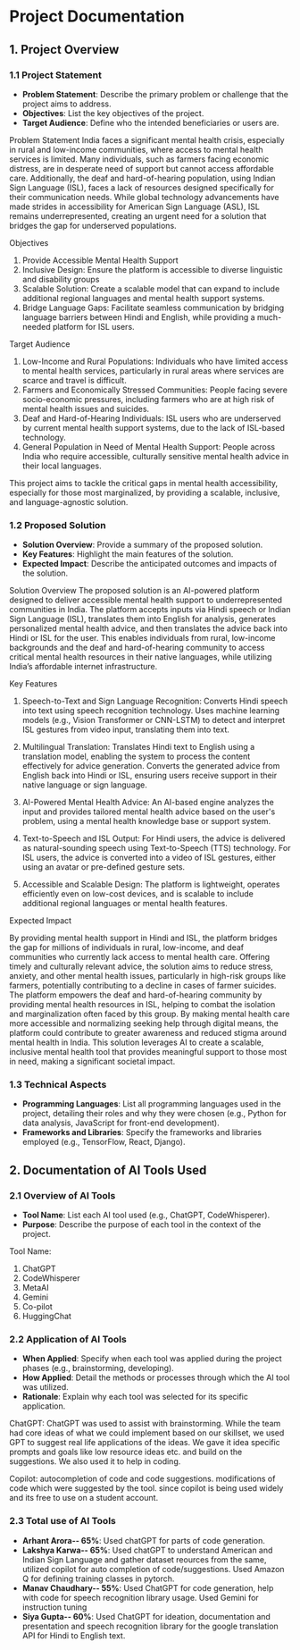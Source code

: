# Project Documentation

## 1. Project Overview

### 1.1 Project Statement
- **Problem Statement**: Describe the primary problem or challenge that the project aims to address.
- **Objectives**: List the key objectives of the project.
- **Target Audience**: Define who the intended beneficiaries or users are.

Problem Statement
India faces a significant mental health crisis, especially in rural and low-income communities, where access to mental health services is limited. Many individuals, such as farmers facing economic distress, are in desperate need of support but cannot access affordable care. Additionally, the deaf and hard-of-hearing population, using Indian Sign Language (ISL), faces a lack of resources designed specifically for their communication needs. While global technology advancements have made strides in accessibility for American Sign Language (ASL), ISL remains underrepresented, creating an urgent need for a solution that bridges the gap for underserved populations.

Objectives
1. Provide Accessible Mental Health Support
2. Inclusive Design: Ensure the platform is accessible to diverse linguistic and disability groups
4. Scalable Solution: Create a scalable model that can expand to include additional regional languages and mental health support systems.
5. Bridge Language Gaps: Facilitate seamless communication by bridging language barriers between Hindi and English, while providing a much-needed platform for ISL users.

Target Audience
1. Low-Income and Rural Populations: Individuals who have limited access to mental health services, particularly in rural areas where services are scarce and travel is difficult.
2. Farmers and Economically Stressed Communities: People facing severe socio-economic pressures, including farmers who are at high risk of mental health issues and suicides.
3. Deaf and Hard-of-Hearing Individuals: ISL users who are underserved by current mental health support systems, due to the lack of ISL-based technology.
4. General Population in Need of Mental Health Support: People across India who require accessible, culturally sensitive mental health advice in their local languages.

This project aims to tackle the critical gaps in mental health accessibility, especially for those most marginalized, by providing a scalable, inclusive, and language-agnostic solution.

### 1.2 Proposed Solution
- **Solution Overview**: Provide a summary of the proposed solution.
- **Key Features**: Highlight the main features of the solution.
- **Expected Impact**: Describe the anticipated outcomes and impacts of the solution.

Solution Overview
The proposed solution is an AI-powered platform designed to deliver accessible mental health support to underrepresented communities in India. The platform accepts inputs via Hindi speech or Indian Sign Language (ISL), translates them into English for analysis, generates personalized mental health advice, and then translates the advice back into Hindi or ISL for the user. This enables individuals from rural, low-income backgrounds and the deaf and hard-of-hearing community to access critical mental health resources in their native languages, while utilizing India’s affordable internet infrastructure.

Key Features

1. Speech-to-Text and Sign Language Recognition:
Converts Hindi speech into text using speech recognition technology.
Uses machine learning models (e.g., Vision Transformer or CNN-LSTM) to detect and interpret ISL gestures from video input, translating them into text.

2. Multilingual Translation:
Translates Hindi text to English using a translation model, enabling the system to process the content effectively for advice generation.
Converts the generated advice from English back into Hindi or ISL, ensuring users receive support in their native language or sign language.

3. AI-Powered Mental Health Advice:
An AI-based engine analyzes the input and provides tailored mental health advice based on the user's problem, using a mental health knowledge base or support system.

4. Text-to-Speech and ISL Output:
For Hindi users, the advice is delivered as natural-sounding speech using Text-to-Speech (TTS) technology.
For ISL users, the advice is converted into a video of ISL gestures, either using an avatar or pre-defined gesture sets.

5. Accessible and Scalable Design:
The platform is lightweight, operates efficiently even on low-cost devices, and is scalable to include additional regional languages or mental health features.

Expected Impact

By providing mental health support in Hindi and ISL, the platform bridges the gap for millions of individuals in rural, low-income, and deaf communities who currently lack access to mental health care.
Offering timely and culturally relevant advice, the solution aims to reduce stress, anxiety, and other mental health issues, particularly in high-risk groups like farmers, potentially contributing to a decline in cases of farmer suicides.
The platform empowers the deaf and hard-of-hearing community by providing mental health resources in ISL, helping to combat the isolation and marginalization often faced by this group.
By making mental health care more accessible and normalizing seeking help through digital means, the platform could contribute to greater awareness and reduced stigma around mental health in India.
This solution leverages AI to create a scalable, inclusive mental health tool that provides meaningful support to those most in need, making a significant societal impact.

### 1.3 Technical Aspects

- **Programming Languages**: List all programming languages used in the project, detailing their roles and why they were chosen (e.g., Python for data analysis, JavaScript for front-end development).
- **Frameworks and Libraries**: Specify the frameworks and libraries employed (e.g., TensorFlow, React, Django).


## 2. Documentation of AI Tools Used

### 2.1 Overview of AI Tools
- **Tool Name**: List each AI tool used (e.g., ChatGPT, CodeWhisperer).
- **Purpose**: Describe the purpose of each tool in the context of the project.

Tool Name: 
1. ChatGPT
2. CodeWhisperer
3. MetaAI
4. Gemini
5. Co-pilot
6. HuggingChat

### 2.2 Application of AI Tools
- **When Applied**: Specify when each tool was applied during the project phases (e.g., brainstorming, developing).
- **How Applied**: Detail the methods or processes through which the AI tool was utilized.
- **Rationale**: Explain why each tool was selected for its specific application.

ChatGPT: ChatGPT was used to assist with brainstorming. While the team had core ideas of what we could implement based on our skillset, we used GPT to suggest real life applications of the ideas. We gave it idea specific prompts and goals like low resource ideas etc. and build on the suggestions.
We also used it to help in coding.

Copilot: autocompletion of code and code suggestions. modifications of code which were suggested by the tool. since copilot is being used widely and its free to use on a student account.




### 2.3 Total use of AI Tools
- **Arhant Arora-- 65%**: Used chatGPT for parts of code generation.
- **Lakshya Karwa-- 65%**: Used chatGPT to understand American and Indian Sign Language and gather dataset reources from the same, utilized copilot for auto completion of code/suggestions. Used Amazon Q for defining training classes in pytorch.
- **Manav Chaudhary-- 55%**: Used ChatGPT for code generation, help with code for speech recognition library usage. Used Gemini for instruction tuning
- **Siya Gupta-- 60%**: Used ChatGPT for ideation, documentation and presentation and speech recognition library for the google translation API for Hindi to English text.